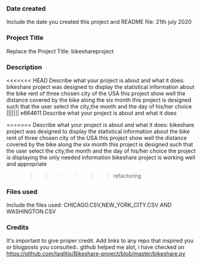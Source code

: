 ### Date created
Include the date you created this project and README file:
21th july 2020

### Project Title
Replace the Project Title:
bikeshareproject

### Description
<<<<<<< HEAD
Describe what your project is about and what it does:
bikeshare project was designed to display the statistical information about the bike rent of three chosen city of the USA
this project show well the distance covered by the bike along the six month
this project is designed such that the user select the city,the month and the day of his/her choice 
||||||| e664611
Describe what your project is about and what it does

=======
Describe what your project is about and what it does:
bikeshare project was designed to display the statistical information about the bike rent of three chosen city of the USA
this project show well the distance covered by the bike along the six month
this project is designed such that the user select the city,the month and the day of his/her choice
the project is displaying the only needed information
bikeshare project is working well and appropriate 
>>>>>>> refactoring
### Files used
Include the files used:
CHICAGO.CSV,NEW_YORK_CITY.CSV AND WASHINGTON.CSV

### Credits
It's important to give proper credit. Add links to any repo that inspired you or blogposts you consulted:.
github helped me alot, i have checked on https://github.com/taglitis/Bikeshare-project/blob/master/bikeshare.py 
